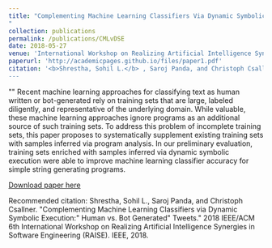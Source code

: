 ```yaml
---
title: "Complementing Machine Learning Classifiers Via Dynamic Symbolic Execution:“Human vs. Bot Generated” Tweets.
"
collection: publications
permalink: /publications/CMLvDSE
date: 2018-05-27
venue: 'International Workshop on Realizing Artificial Intelligence Synergies in Software Engineering (RAISE)'
paperurl: 'http://academicpages.github.io/files/paper1.pdf'
citation: '<b>Shrestha, Sohil L.</b> , Saroj Panda, and Christoph Csallner. &quot;Complementing Machine Learning Classifiers via Dynamic Symbolic Execution:" Human vs. Bot Generated" Tweets.&quot; <i>2018 IEEE/ACM 6th International Workshop on Realizing Artificial Intelligence Synergies in Software Engineering (RAISE). IEEE, 2018.</i>
---
```


 "" 
Recent machine learning approaches for classifying text as human written or bot-generated rely on training sets that are large, labeled diligently, and representative of the underlying domain. While valuable, these machine learning approaches ignore programs as an additional source of such training sets. To address this problem of incomplete training sets, this paper proposes to systematically supplement existing training sets with samples inferred via program analysis. In our preliminary evaluation, training sets enriched with samples inferred via dynamic symbolic execution were able to improve machine learning classifier accuracy for simple string generating programs.

[Download paper here](http://ranger.uta.edu/~csallner/papers/Shrestha18Complementing.pdf) 

Recommended citation: Shrestha, Sohil L., Saroj Panda, and Christoph Csallner. "Complementing Machine Learning Classifiers via Dynamic Symbolic Execution:" Human vs. Bot Generated" Tweets." 2018 IEEE/ACM 6th International Workshop on Realizing Artificial Intelligence Synergies in Software Engineering (RAISE). IEEE, 2018.

